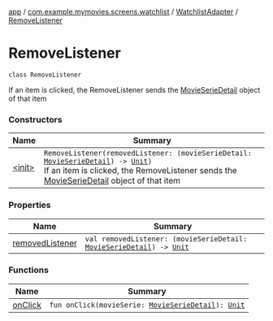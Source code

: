 [app](../../../index.md) / [com.example.mymovies.screens.watchlist](../../index.md) / [WatchlistAdapter](../index.md) / [RemoveListener](./index.md)

# RemoveListener

`class RemoveListener`

If an item is clicked, the RemoveListener sends the [MovieSerieDetail](../../../com.example.mymovies.models/-movie-serie-detail/index.md) object of that item

### Constructors

| Name | Summary |
|---|---|
| [&lt;init&gt;](-init-.md) | `RemoveListener(removedListener: (movieSerieDetail: `[`MovieSerieDetail`](../../../com.example.mymovies.models/-movie-serie-detail/index.md)`) -> `[`Unit`](https://kotlinlang.org/api/latest/jvm/stdlib/kotlin/-unit/index.html)`)`<br>If an item is clicked, the RemoveListener sends the [MovieSerieDetail](../../../com.example.mymovies.models/-movie-serie-detail/index.md) object of that item |

### Properties

| Name | Summary |
|---|---|
| [removedListener](removed-listener.md) | `val removedListener: (movieSerieDetail: `[`MovieSerieDetail`](../../../com.example.mymovies.models/-movie-serie-detail/index.md)`) -> `[`Unit`](https://kotlinlang.org/api/latest/jvm/stdlib/kotlin/-unit/index.html) |

### Functions

| Name | Summary |
|---|---|
| [onClick](on-click.md) | `fun onClick(movieSerie: `[`MovieSerieDetail`](../../../com.example.mymovies.models/-movie-serie-detail/index.md)`): `[`Unit`](https://kotlinlang.org/api/latest/jvm/stdlib/kotlin/-unit/index.html) |
